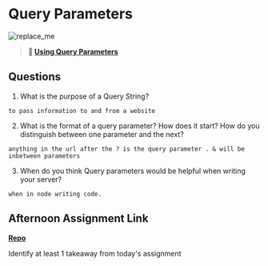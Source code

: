 # Query Parameters

![replace_me](https://codeworks.blob.core.windows.net/public/assets/img/illustrations/placeholder.svg)

> **📖 [Using Query Parameters](https://codeworksacademy.com/fs-student-guide/resources/wk5/01-Query-Parameters)**

## Questions

1. What is the purpose of a Query String?

```
to pass information to and from a website 
```

2. What is the format of a query parameter? How does it start? How do you distinguish between one parameter and the next?

```
anything in the url after the ? is the query parameter . & will be inbetween parameters 
```

3. When do you think Query parameters would be helpful when writing your server?

```
when in node writing code. 
```

## Afternoon Assignment Link

**[Repo](https://github.com/TriLe1122/<ASSIGNMENT_REPO>)**

Identify at least 1 takeaway from today's assignment
